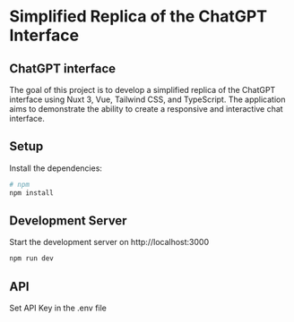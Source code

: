 #  Simplified Replica of the ChatGPT Interface

## ChatGPT interface

The goal of this project is to develop a simplified replica of the ChatGPT interface using Nuxt 3, Vue, Tailwind CSS, and TypeScript. The application aims to demonstrate the ability to create a responsive and interactive chat interface.

## Setup

Install the dependencies:

```bash
# npm
npm install

```

## Development Server

Start the development server on http://localhost:3000

```bash
npm run dev

```

## API
Set API Key in the .env file